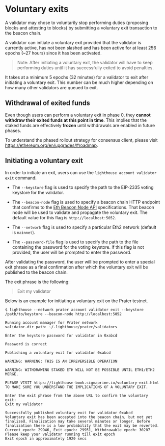 # Voluntary exits

A validator may chose to voluntarily stop performing duties (proposing blocks and attesting to blocks) by submitting
a voluntary exit transaction to the beacon chain.

A validator can initiate a voluntary exit provided that the validator is currently active, has not been slashed and has been active for at least 256 epochs (~27 hours) since it has been activated.

> Note: After initiating a voluntary exit, the validator will have to keep performing duties until it has successfully exited to avoid penalties.

It takes at a minimum 5 epochs (32 minutes) for a validator to exit after initiating a voluntary exit.
This number can be much higher depending on how many other validators are queued to exit.

## Withdrawal of exited funds

Even though users can perform a voluntary exit in phase 0, they **cannot withdraw their exited funds at this point in time**.
This implies that the staked funds are effectively **frozen** until withdrawals are enabled in future phases.

To understand the phased rollout strategy for consensus client, please visit <https://ethereum.org/en/upgrades/#roadmap>.



## Initiating a voluntary exit

In order to initiate an exit, users can use the `lighthouse account validator exit` command.

- The `--keystore` flag is used to specify the path to the EIP-2335 voting keystore for the validator.

- The `--beacon-node` flag is used to specify a beacon chain HTTP endpoint that confirms to the [Eth Beacon Node API](https://ethereum.github.io/beacon-APIs/) specifications. That beacon node will be used to validate and propagate the voluntary exit. The default value for this flag is `http://localhost:5052`.

- The `--network` flag is used to specify a particular Eth2 network (default is `mainnet`).

- The `--password-file` flag is used to specify the path to the file containing the password for the voting keystore. If this flag is not provided, the user will be prompted to enter the password.


After validating the password, the user will be prompted to enter a special exit phrase as a final confirmation after which the voluntary exit will be published to the beacon chain.

The exit phrase is the following:
> Exit my validator



Below is an example for initiating a voluntary exit on the Prater testnet.

```
$ lighthouse --network prater account validator exit --keystore /path/to/keystore --beacon-node http://localhost:5052

Running account manager for Prater network
validator-dir path: ~/.lighthouse/prater/validators

Enter the keystore password for validator in 0xabcd

Password is correct

Publishing a voluntary exit for validator 0xabcd

WARNING: WARNING: THIS IS AN IRREVERSIBLE OPERATION

WARNING: WITHDRAWING STAKED ETH WILL NOT BE POSSIBLE UNTIL ETH1/ETH2 MERGE.

PLEASE VISIT https://lighthouse-book.sigmaprime.io/voluntary-exit.html
TO MAKE SURE YOU UNDERSTAND THE IMPLICATIONS OF A VOLUNTARY EXIT.

Enter the exit phrase from the above URL to confirm the voluntary exit:
Exit my validator

Successfully published voluntary exit for validator 0xabcd
Voluntary exit has been accepted into the beacon chain, but not yet finalized. Finalization may take several minutes or longer. Before finalization there is a low probability that the exit may be reverted.
Current epoch: 29946, Exit epoch: 29951, Withdrawable epoch: 30207
Please keep your validator running till exit epoch
Exit epoch in approximately 1920 secs
```

